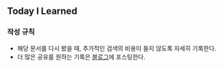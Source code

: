 ## Today I Learned

### 작성 규칙
- 해당 문서를 다시 봤을 때, 추가적인 검색의 비용이 들지 않도록 자세히 기록한다.
- 더 많은 공유를 원하는 기록은 <a href="https://shail1027.github.io/">블로그</a>에 포스팅한다.
